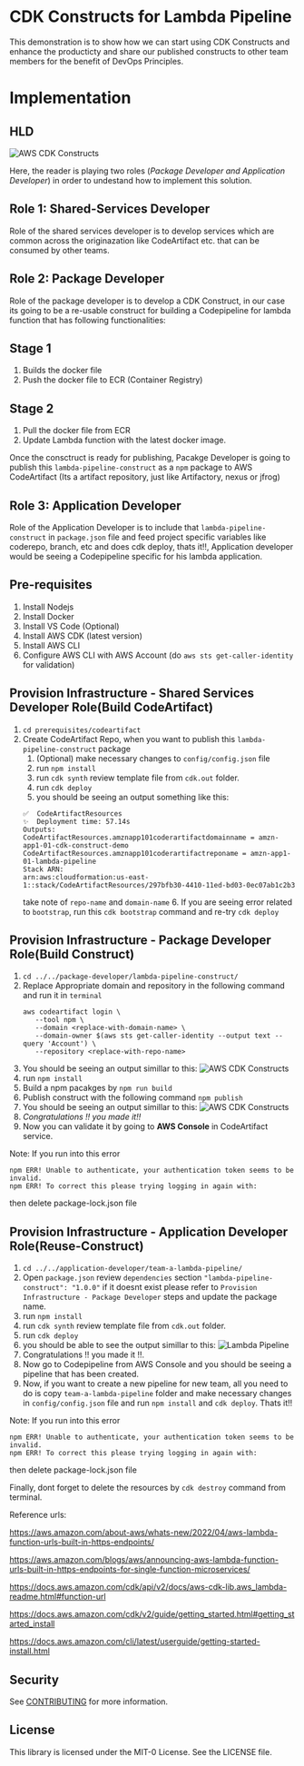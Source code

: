 # CDK Constructs for Lambda Pipeline

This demonstration is to show how we can start using CDK Constructs and enhance the producticty and share our published constructs to other team members for the benefit of DevOps Principles.

# Implementation

## HLD

![AWS CDK Constructs](./img/cdk-constructs.png "AWS CDK Constructs")

Here, the reader is playing two roles (*Package Developer and Application Developer*) in order to undestand how to implement this solution.

## Role 1: Shared-Services Developer

Role of the shared services developer is to develop services which are common across the originazation like CodeArtifact etc. that can be consumed by other teams.

## Role 2: Package Developer

Role of the package developer is to develop a CDK Construct, in our case its going to be a re-usable construct for building a Codepipeline for lambda function that has following functionalities:

## Stage 1

1. Builds the docker file
2. Push the docker file to ECR (Container Registry)

## Stage 2

1. Pull the docker file from ECR
2. Update Lambda function with the latest docker image.

Once the consctruct is ready for publishing, Pacakge Developer is going to publish this `lambda-pipeline-construct` as a `npm` package to AWS CodeArtifact (Its a artifact repository, just like Artifactory, nexus or jfrog)

## Role 3: Application Developer

Role of the Application Developer is to include that `lambda-pipeline-construct` in `package.json` file and feed project specific variables like coderepo, branch, etc and does cdk deploy, thats it!!, Application developer would be seeing a Codepipeline specific for his lambda application.

## Pre-requisites

1. Install Nodejs
2. Install Docker
3. Install VS Code (Optional)
4. Install AWS CDK (latest version)
5. Install AWS CLI
6. Configure AWS CLI with AWS Account (do `aws sts get-caller-identity` for validation)


## Provision Infrastructure - Shared Services Developer Role(Build CodeArtifact) 

1. `cd prerequisites/codeartifact`
2. Create CodeArtifact Repo, when you want to publish this `lambda-pipeline-construct` package
   1. (Optional) make necessary changes to `config/config.json` file
   2. run `npm install`
   3. run  `cdk synth` review template file from `cdk.out` folder.
   4. run `cdk deploy`
   5. you should be seeing an output something like this: 
    ```CodeArtifactResources: creating CloudFormation changeset...
    ✅  CodeArtifactResources
    ✨  Deployment time: 57.14s
    Outputs:
    CodeArtifactResources.amznapp101coderartifactdomainname = amzn-app1-01-cdk-construct-demo
    CodeArtifactResources.amznapp101coderartifactreponame = amzn-app1-01-lambda-pipeline
    Stack ARN:
    arn:aws:cloudformation:us-east-1::stack/CodeArtifactResources/297bfb30-4410-11ed-bd03-0ec07ab1c2b3
    ```
    take note of `repo-name` and `domain-name`
   6. If you are seeing error related to `bootstrap`, run this `cdk bootstrap` command and re-try `cdk deploy`

## Provision Infrastructure - Package Developer Role(Build Construct)

1. `cd ../../package-developer/lambda-pipeline-construct/`
2. Replace Appropriate domain and repository in the following command and run it in `terminal`  
     ```
     aws codeartifact login \
        --tool npm \
        --domain <replace-with-domain-name> \
        --domain-owner $(aws sts get-caller-identity --output text --query 'Account') \
        --repository <replace-with-repo-name>
    ```
3. You should be seeing an output simillar to this:
 ![AWS CDK Constructs](./img/codeartifact-login.png "AWS CDK Constructs")
4. run `npm install`
5. Build a npm pacakges by `npm run build`
6. Publish construct with the following command `npm publish`
7. You should be seeing an output simillar to this:
 ![AWS CDK Constructs](./img/codeartifact-npm-publish.png "AWS CDK Constructs")
8. *Congratulations !! you made it!!*
9. Now you can validate it by going to **AWS Console** in CodeArtifact service.

Note: If you run into this error 
```npm ERR! code E401
npm ERR! Unable to authenticate, your authentication token seems to be invalid.
npm ERR! To correct this please trying logging in again with:
```
then delete package-lock.json file

## Provision Infrastructure - Application Developer Role(Reuse-Construct)

1. `cd ../../application-developer/team-a-lambda-pipeline/`
2. Open `package.json` review `dependencies` section `"lambda-pipeline-construct": "1.0.0"` if it doesnt exist please refer to `Provision Infrastructure - Package Developer` steps and update the package name.
3. run `npm install`
4. run  `cdk synth` review template file from `cdk.out` folder.
5. run `cdk deploy`
6. you should be able to see the output simillar to this:
    ![Lambda Pipeline](./img/lambda-pipeline-output.png "Lambda Pipeline")
7. Congratulations !! you made it !!.
8. Now go to Codepipeline from AWS Console and you should be seeing a pipeline that has been created.
9. Now, if you want to create a new pipeline for new team, all you need to do is copy `team-a-lambda-pipeline` folder and make necessary changes in `config/config.json` file and run `npm install` and `cdk deploy`. Thats it!!

Note: If you run into this error 
```npm ERR! code E401
npm ERR! Unable to authenticate, your authentication token seems to be invalid.
npm ERR! To correct this please trying logging in again with:
```
then delete package-lock.json file

Finally, dont forget to delete the resources by `cdk destroy` command from terminal.

Reference urls:

[<https://aws.amazon.com/about-aws/whats-new/2022/04/aws-lambda-function-urls-built-in-https-endpoints/>](https://docs.aws.amazon.com/cdk/api/v2/docs/constructs-readme.html)

[<https://aws.amazon.com/blogs/aws/announcing-aws-lambda-function-urls-built-in-https-endpoints-for-single-function-microservices/>](https://aws.amazon.com/blogs/devops/developing-application-patterns-cdk/)

<https://docs.aws.amazon.com/cdk/api/v2/docs/aws-cdk-lib.aws_lambda-readme.html#function-url>

<https://docs.aws.amazon.com/cdk/v2/guide/getting_started.html#getting_started_install>

<https://docs.aws.amazon.com/cli/latest/userguide/getting-started-install.html>


## Security

See [CONTRIBUTING](CONTRIBUTING.md#security-issue-notifications) for more information.

## License

This library is licensed under the MIT-0 License. See the LICENSE file.

